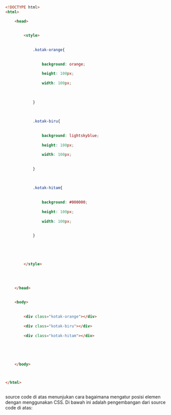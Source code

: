 ```html

<!DOCTYPE html>
<html>

	<head>
	
	
		<style>
		
		
			.kotak-orange{
			
			
				background: orange;
				
				height: 100px;
				
				width: 100px;
			
			
			
			}
			
			
			
			.kotak-biru{
			
			
				background: lightskyblue;
				
				height: 100px;
				
				width: 100px;
			
			
			}
			
			
			
			.kotak-hitam{
			
			
				background: #000000;
				
				height: 100px;
				
				width: 100px;
			
			
			}
		
		
		
		
		
		</style>
	
	
	
	
	</head>
	
	
	<body>
	
	
		<div class="kotak-orange"></div>
		
		<div class="kotak-biru"></div>
		
		<div class="kotak-hitam"></div>
	
	
	
	
	
	</body>



</html>



```

source code di atas menunjukan cara bagaimana mengatur posisi elemen dengan menggunakan CSS. Di bawah ini adalah pengembangan dari source code di atas:

```html



```
